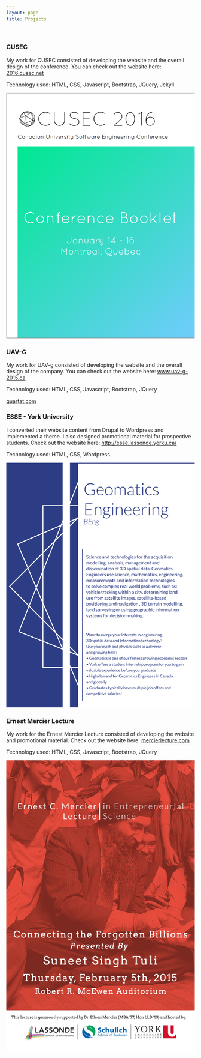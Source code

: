 ```yaml
---
layout: page
title: Projects

---
```


### CUSEC

My work for CUSEC consisted of developing the website and the overall design of the conference. You can check out the website here: <a href="http://2016.cusec.net">2016.cusec.net</a>

Technology used: HTML, CSS, Javascript, Bootstrap, JQuery, Jekyll

<img src="/img/cusecBooklet.png">


### UAV-G

My work for UAV-g consisted of developing the website and the overall design of the company. You can check out the website here: <a href="http://www.uav-g-2015.ca/">www.uav-g-2015.ca</a>

Technology used: HTML, CSS, Javascript, Bootstrap, JQuery


<a href="http://quartat.com/">quartat.com</a>

### ESSE - York University

I converted their website content from Drupal to Wordpress and implemented a theme. I also designed promotional material for prospective students. Check out the website here: <a href="http://esse.lassonde.yorku.ca/">http://esse.lassonde.yorku.ca/</a>

Technology used: HTML, CSS, Wordpress

<img src="/img/EsseBrochure.png">

### Ernest Mercier Lecture

My work for the Ernest Mercier Lecture consisted of developing the website and promotional material. Check out the website here: <a href="http://mercierlecture.com/">mercierlecture.com</a>

Technology used: HTML, CSS, Javascript, Bootstrap, JQuery

<img src="/img/cover.jpeg">


